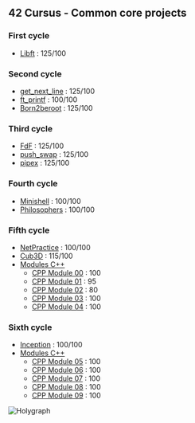 ## 42 Cursus - Common core projects

### First cycle
- [Libft](https://github.com/titouanck/42-Libft) : 125/100

### Second cycle
- [get_next_line](https://github.com/titouanck/42-get_next_line) : 125/100
- [ft_printf](https://github.com/titouanck/42-ft_printf) : 100/100
- [Born2beroot](https://github.com/titouanck/42-Born2beroot) : 125/100

### Third cycle
- [FdF](https://github.com/titouanck/42-FdF) : 125/100
- [push_swap](https://github.com/titouanck/42-push_swap) : 125/100
- [pipex](https://github.com/titouanck/42-pipex) : 125/100

### Fourth cycle
- [Minishell](https://github.com/titouanck/42-Minishell) : 100/100
- [Philosophers](https://github.com/titouanck/42-Philosophers) : 100/100

### Fifth cycle
- [NetPractice](https://cdn.intra.42.fr/pdf/pdf/79776/en.subject.pdf) : 100/100
- [Cub3D](https://github.com/Victordeleusse/Ecole-42-Cub3D) : 115/100
- [Modules C++](https://github.com/titouanck/42-CPP_Modules)
  -  [CPP Module 00](https://github.com/titouanck/42-CPP_Modules/tree/main/CPP_00) : 100
  -  [CPP Module 01](https://github.com/titouanck/42-CPP_Modules/tree/main/CPP_01) : 95
  -  [CPP Module 02](https://github.com/titouanck/42-CPP_Modules/tree/main/CPP_02) : 80
  -  [CPP Module 03](https://github.com/titouanck/42-CPP_Modules/tree/main/CPP_03) : 100
  -  [CPP Module 04](https://github.com/titouanck/42-CPP_Modules/tree/main/CPP_04) : 100

### Sixth cycle
- [Inception](https://github.com/titouanck/42-Inception) : 100/100
- [Modules C++](https://github.com/titouanck/42-CPP_Modules)
  -  [CPP Module 05](https://github.com/titouanck/42-CPP_Modules/tree/main/CPP_05) : 100
  -  [CPP Module 06](https://github.com/titouanck/42-CPP_Modules/tree/main/CPP_06) : 100
  -  [CPP Module 07](https://github.com/titouanck/42-CPP_Modules/tree/main/CPP_07) : 100
  -  [CPP Module 08](https://github.com/titouanck/42-CPP_Modules/tree/main/CPP_08) : 100
  -  [CPP Module 09](https://github.com/titouanck/42-CPP_Modules/tree/main/CPP_09) : 100

![Holygraph](https://github.com/titouanck/42-cursus/assets/87268044/06fc4b00-ba4f-4b83-af3a-07824c2e9fcb)
